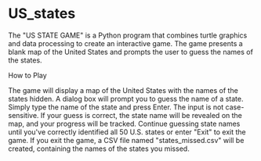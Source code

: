 # US_states

The "US STATE GAME" is a Python program that combines turtle graphics and data processing to create an interactive game.
The game presents a blank map of the United States and prompts the user to guess the names of the states. 


How to Play

The game will display a map of the United States with the names of the states hidden.
A dialog box will prompt you to guess the name of a state. Simply type the name of the state and press Enter. The input is not case-sensitive.
If your guess is correct, the state name will be revealed on the map, and your progress will be tracked.
Continue guessing state names until you've correctly identified all 50 U.S. states or enter "Exit" to exit the game.
If you exit the game, a CSV file named "states_missed.csv" will be created, containing the names of the states you missed.
